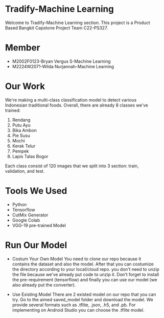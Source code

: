 # Tradify-Machine Learning

Welcome to Tradify-Machine Learning section. This project is a Product Based Bangkit Capstone Project Team C22-PS327.

# Member

- M2002F0123-Bryan Vergus S-Machine Learning
- M2224W2071-Wilda Nurjannah-Machine Learning

# Our Work

We're making a multi-class classification model to detect various Indonesian traditional foods.
Overall, there are already 8 classes we've trained:
1. Rendang
2. Putu Ayu
3. Bika Ambon
4. Pie Susu
5. Mochi
6. Kerak Telur
7. Pempek
8. Lapis Talas Bogor

Each class consist of 120 images that we split into 3 section: train, validation, and test.

# Tools We Used

- Python
- Tensorflow
- CutMix Generator
- Google Colab
- VGG-19 pre-trained Model

# Run Our Model

- Costum Your Own Model
You need to clone our repo because it contains the dataset and also the model. After that you can costumize the directory according to your local/cloud repo.
you don't need to unzip the file because we've already put code to unzip it. Don't forget to install the pre-requirement (tensorflow) and finally you can use our model (we also already put the converter).

- Use Existing Model
There are 2 existed model on our repo that you can try. Go to the aimed saved_model folder and download the model. We provide several formats such as .tflite, .json, .h5, and .pb. For implementing on Android Studio you can choose the .tflite model. 

